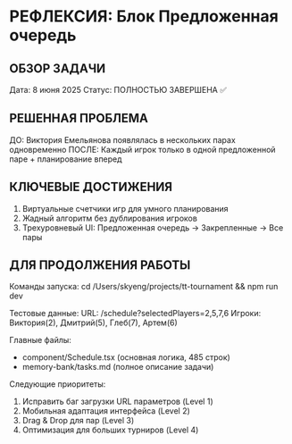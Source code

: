 # РЕФЛЕКСИЯ: Блок Предложенная очередь

## ОБЗОР ЗАДАЧИ
Дата: 8 июня 2025
Статус: ПОЛНОСТЬЮ ЗАВЕРШЕНА ✅

## РЕШЕННАЯ ПРОБЛЕМА
ДО: Виктория Емельянова появлялась в нескольких парах одновременно
ПОСЛЕ: Каждый игрок только в одной предложенной паре + планирование вперед

## КЛЮЧЕВЫЕ ДОСТИЖЕНИЯ
1. Виртуальные счетчики игр для умного планирования
2. Жадный алгоритм без дублирования игроков
3. Трехуровневый UI: Предложенная очередь -> Закрепленные -> Все пары

## ДЛЯ ПРОДОЛЖЕНИЯ РАБОТЫ
Команды запуска:
cd /Users/skyeng/projects/tt-tournament && npm run dev

Тестовые данные:
URL: /schedule?selectedPlayers=2,5,7,6
Игроки: Виктория(2), Дмитрий(5), Глеб(7), Артем(6)

Главные файлы:
- component/Schedule.tsx (основная логика, 485 строк)
- memory-bank/tasks.md (полное описание задачи)

Следующие приоритеты:
1. Исправить баг загрузки URL параметров (Level 1)
2. Мобильная адаптация интерфейса (Level 2)
3. Drag & Drop для пар (Level 3)
4. Оптимизация для больших турниров (Level 4)
